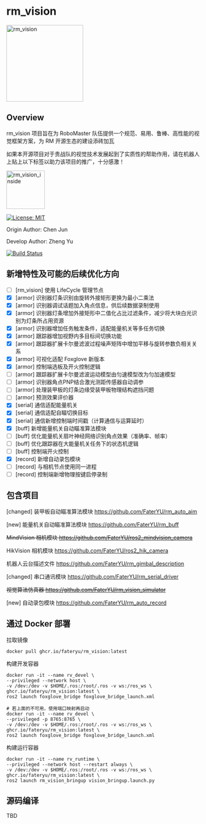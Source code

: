 # rm_vision

<img src="docs/rm_vision.svg" alt="rm_vision" width="200" height="200">

## Overview

rm_vision 项目旨在为 RoboMaster 队伍提供一个规范、易用、鲁棒、高性能的视觉框架方案，为 RM 开源生态的建设添砖加瓦

如果本开源项目对于贵战队的视觉技术发展起到了实质性的帮助作用，请在机器人上贴上以下标签以助力该项目的推广，十分感激！

[<img src="docs/rm_vision_inside.svg" alt="rm_vision_inside" width="100" height="100">](docs/rm_vision_inside.svg)

[![License: MIT](https://img.shields.io/badge/License-MIT-blue.svg)](https://opensource.org/licenses/MIT)

Origin Author: Chen Jun

Develop Author: Zheng Yu

[![Build Status](https://github.com/FaterYU/rm_vision/actions/workflows/ci.yml/badge.svg)](https://github.com/FaterYU/rm_vision/actions/workflows/ci.yml)

## 新增特性及可能的后续优化方向

- [ ] [rm_vision] 使用 LifeCycle 管理节点
- [x] [armor] 识别器灯条识别由旋转外接矩形更换为最小二乘法
- [x] [armor] 识别器调试话题加入角点信息，供后续数据录制使用
- [x] [armor] 识别器灯条增加外接矩形中二值化占比过滤条件，减少将大块白光识别为灯条所占用资源
- [x] [armor] 识别器增加任务触发条件，适配能量机关等多任务切换
- [x] [armor] 跟踪器增加视野内多目标间切换功能
- [x] [armor] 跟踪器扩展卡尔曼滤波过程噪声矩阵中增加平移与旋转参数负相关关系
- [x] [armor] 可视化适配 Foxglove 新版本
- [x] [armor] 控制端选板及开火控制逻辑
- [ ] [armor] 跟踪器扩展卡尔曼滤波运动模型由匀速模型改为匀加速模型
- [ ] [armor] 识别器角点PNP结合激光测距传感器自动调参
- [ ] [armor] 处理装甲板的灯条边缘受装甲板物理结构遮挡问题
- [ ] [armor] 预测效果评价器
- [x] [serial] 通信适配能量机关
- [x] [serial] 通信适配自瞄切换目标
- [x] [serial] 通信新增控制端时间戳（计算通信与运算延时）
- [x] [buff] 新增能量机关自动瞄准算法模块
- [ ] [buff] 优化能量机关扇叶神经网络识别角点效果（准确率、帧率）
- [ ] [buff] 优化跟踪器在大能量机关任务下的状态机逻辑
- [ ] [buff] 控制端开火控制
- [x] [record] 新增自动录包模块
- [ ] [record] 与相机节点使用同一进程
- [ ] [record] 控制端新增物理按键启停录制

## 包含项目

[changed] 装甲板自动瞄准算法模块 https://github.com/FaterYU/rm_auto_aim

[new] 能量机关自动瞄准算法模块 https://github.com/FaterYU/rm_buff

~~MindVision 相机模块 https://github.com/FaterYU/ros2_mindvision_camera~~

HikVision 相机模块 https://github.com/FaterYU/ros2_hik_camera

机器人云台描述文件 https://github.com/FaterYU/rm_gimbal_description

[changed] 串口通讯模块 https://github.com/FaterYU/rm_serial_driver

~~视觉算法仿真器 https://github.com/FaterYU/rm_vision_simulator~~

[new] 自动录包模块 https://github.com/FaterYU/rm_auto_record

## 通过 Docker 部署

拉取镜像

```
docker pull ghcr.io/fateryu/rm_vision:latest
```

构建开发容器

```
docker run -it --name rv_devel \
--privileged --network host \
-v /dev:/dev -v $HOME/.ros:/root/.ros -v ws:/ros_ws \
ghcr.io/fateryu/rm_vision:latest \
ros2 launch foxglove_bridge foxglove_bridge_launch.xml
```
```
# 若上面的不可用，使用端口映射再启动
docker run -it --name rv_devel \
--privileged -p 8765:8765 \
-v /dev:/dev -v $HOME/.ros:/root/.ros -v ws:/ros_ws \
ghcr.io/fateryu/rm_vision:latest \
ros2 launch foxglove_bridge foxglove_bridge_launch.xml 

```

构建运行容器

```
docker run -it --name rv_runtime \
--privileged --network host --restart always \
-v /dev:/dev -v $HOME/.ros:/root/.ros -v ws:/ros_ws \
ghcr.io/fateryu/rm_vision:latest \
ros2 launch rm_vision_bringup vision_bringup.launch.py
```

## 源码编译

TBD
